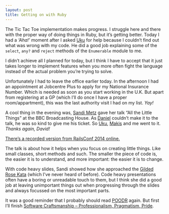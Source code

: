 ```yaml
---
layout: post
title: Getting on with Ruby
---
```


The Tic Tac Toe implementation makes progress. I struggle here and there with the proper way of doing things in Ruby, but it’s getting better. Today I had a _&lsquo;Aha!&rsquo;_ moment after I asked [Uku](http://www.8thlight.com/apprentices/uku-taht) for help because I couldn’t find out what was wrong with my code. He did a good job explaining some of the `select`, `any?` and `reject` methods of the `Enumerable` module to me.

I didn’t achieve all I planned for today, but I think I have to accept that it just takes longer to implement features when you more often fight the language instead of the actual problem you’re trying to solve.

Unfortunately I had to leave the office earlier today. In the afternoon I had an appointment at Jobcentre Plus to apply for my National Insurance Number. Which is needed as soon as you start working in the U.K. But apart from registering at a GP (which I’ll do once I have a proper room/appartment), this was the last authority visit I had on my list. _Yay!_

A cool thing in the evening was, [Sandi Metz](https://twitter.com/sandimetz) gave her talk &ldquo;All the Little Things&rdquo; at the BBC Broadcasting House. As [Daniel](www.8thlight.com/apprentices/daniel-irvine) couldn’t make it to the talk, he was so kind to give me his ticket. So [Uku](http://www.8thlight.com/apprentices/uku-taht), [Makis](http://www.8thlight.com/apprentices/makis-otman) and me went to it. _Thanks again, David!_

[There’s a recorded version from RailsConf 2014 online.](https://www.youtube.com/watch?v=8bZh5LMaSmE)

The talk is about how it helps when you focus on creating little things. Like small classes, short methods and such. The smaller the piece of code is, the easier it is  to understand, and more important: the easier it is to change.

With code heavy slides, Sandi showed how she approached the [Gilded Rose Kata](http://craftsmanship.sv.cmu.edu/katas/gilded-rose-kata) (which I’ve never heard of before). Code heavy presentations often have a boring or unreadable touch to them, but I think she did a good job at leaving unimportant things out when progressing through the slides and always focussed on the most important parts.

It was a good reminder that I probably should read [POODR](http://www.poodr.com/) again. But first I’ll finish [Software Craftsmanship  &ndash; Professionalism, Pragmatism, Pride](https://leanpub.com/socra).
